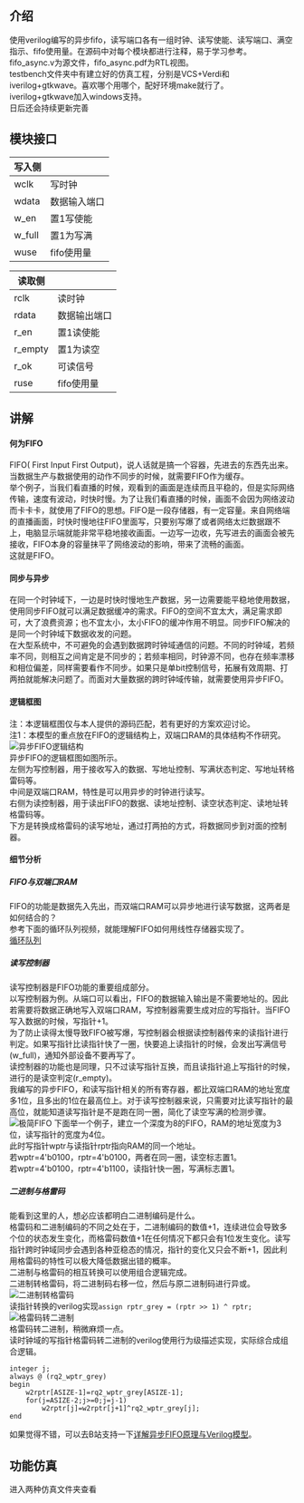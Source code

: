 ## 介绍
使用verilog编写的异步fifo，读写端口各有一组时钟、读写使能、读写端口、满空指示、fifo使用量。在源码中对每个模块都进行注释，易于学习参考。  
fifo_async.v为源文件，fifo_async.pdf为RTL视图。  
testbench文件夹中有建立好的仿真工程，分别是VCS+Verdi和iverilog+gtkwave。喜欢哪个用哪个，配好环境make就行了。  
iverilog+gtkwave加入windows支持。  
日后还会持续更新完善  
## 模块接口
| 写入侧     |         |
|---------|---------|
| wclk   | 写时钟     |
| wdata    | 数据输入端口  |
| w_en  | 置1写使能   |
| w_full  | 置1为写满   |
| wuse | fifo使用量 |

| 读取侧     |         |
|---------|---------|
| rclk   | 读时钟     |
| rdata    | 数据输出端口  |
| r_en   | 置1读使能   |
| r_empty | 置1为读空   |
| r_ok   | 可读信号   |
| ruse | fifo使用量 |

## 讲解
#### 何为FIFO
FIFO( First Input First Output)，说人话就是搞一个容器，先进去的东西先出来。当数据生产与数据使用的动作不同步的时候，就需要FIFO作为缓存。  
举个例子，当我们看直播的时候，观看到的画面是连续而且平稳的，但是实际网络传输，速度有波动，时快时慢。为了让我们看直播的时候，画面不会因为网络波动而卡卡卡，就使用了FIFO的思想。FIFO是一段存储器，有一定容量。来自网络端的直播画面，时快时慢地往FIFO里面写，只要别写爆了或者网络太烂数据跟不上，电脑显示端就能非常平稳地接收画面。一边写一边收，先写进去的画面会被先接收，FIFO本身的容量抹平了网络波动的影响，带来了流畅的画面。  
这就是FIFO。  
#### 同步与异步
在同一个时钟域下，一边是时快时慢地生产数据，另一边需要能平稳地使用数据，使用同步FIFO就可以满足数据缓冲的需求。FIFO的空间不宜太大，满足需求即可，大了浪费资源；也不宜太小，太小FIFO的缓冲作用不明显。同步FIFO解决的是同一个时钟域下数据收发的问题。  
在大型系统中，不可避免的会遇到数据跨时钟域通信的问题。不同的时钟域，若频率不同，则相互之间肯定是不同步的；若频率相同，时钟源不同，也存在频率漂移和相位偏差，同样需要看作不同步。如果只是单bit控制信号，拓展有效周期、打两拍就能解决问题了。而面对大量数据的跨时钟域传输，就需要使用异步FIFO。  
#### 逻辑框图
注：本逻辑框图仅与本人提供的源码匹配，若有更好的方案欢迎讨论。  
注1：本模型的重点放在FIFO的逻辑结构上，双端口RAM的具体结构不作研究。  
![异步FIFO逻辑结构](https://images.gitee.com/uploads/images/2021/1117/190539_b31c8fdf_8241888.png "fifo.png")  
异步FIFO的逻辑框图如图所示。  
左侧为写控制器，用于接收写入的数据、写地址控制、写满状态判定、写地址转格雷码等。  
中间是双端口RAM，特性是可以用异步的时钟进行读写。  
右侧为读控制器，用于读出FIFO的数据、读地址控制、读空状态判定、读地址转格雷码等。  
下方是转换成格雷码的读写地址，通过打两拍的方式，将数据同步到对面的控制器。  
#### 细节分析
##### FIFO与双端口RAM
FIFO的功能是数据先入先出，而双端口RAM可以异步地进行读写数据，这两者是如何结合的？  
参考下面的循环队列视频，就能理解FIFO如何用线性存储器实现了。  
[循环队列](https://www.bilibili.com/video/BV1ob411T7Uk)
##### 读写控制器
读写控制器是FIFO功能的重要组成部分。  
以写控制器为例。从端口可以看出，FIFO的数据输入输出是不需要地址的。因此若需要将数据正确地写入双端口RAM，写控制器需要生成对应的写指针。当FIFO写入数据的时候，写指针+1。  
为了防止读得太慢导致FIFO被写爆，写控制器会根据读控制器传来的读指针进行判定。如果写指针比读指针快了一圈，快要追上读指针的时候，会发出写满信号(w_full)，通知外部设备不要再写了。  
读控制器的功能也是同理，只不过读写指针互换，而且读指针追上写指针的时候，进行的是读空判定(r_empty)。  
我编写的异步FIFO，和读写指针相关的所有寄存器，都比双端口RAM的地址宽度多1位，且多出的1位在最高位上。对于读写控制器来说，只需要对比读写指针的最高位，就能知道读写指针是不是跑在同一圈，简化了读空写满的检测步骤。  
![极简FIFO](https://images.gitee.com/uploads/images/2021/1117/190920_471149b0_8241888.png "马上读空.png")
下面举一个例子，建立一个深度为8的FIFO，RAM的地址宽度为3位，读写指针的宽度为4位。  
此时写指针wptr与读指针rptr指向RAM的同一个地址。  
若wptr=4'b0100，rptr=4'b0100，两者在同一圈，读空标志置1。  
若wptr=4'b0100，rptr=4'b1100，读指针快一圈，写满标志置1。  
##### 二进制与格雷码
能看到这里的人，想必应该都明白二进制编码是什么。  
格雷码和二进制编码的不同之处在于，二进制编码的数值+1，连续进位会导致多个位的状态发生变化，而格雷码数值+1在任何情况下都只会有1位发生变化。读写指针跨时钟域同步会遇到各种亚稳态的情况，指针的变化又只会不断+1，因此利用格雷码的特性可以极大降低数据出错的概率。  
二进制与格雷码的相互转换可以使用组合逻辑完成。  
二进制转格雷码，将二进制码右移一位，然后与原二进制码进行异或。  
![二进制转格雷码](https://images.gitee.com/uploads/images/2021/1117/191114_eee1aecb_8241888.png "rptr_grey.png")  
读指针转换的verilog实现`assign rptr_grey = (rptr >> 1) ^ rptr; `  
![格雷码转二进制](https://images.gitee.com/uploads/images/2021/1117/191221_9ccb7fd1_8241888.png "grey_bin.png")  
格雷码转二进制，稍微麻烦一点。  
读时钟域的写指针格雷码转二进制的verilog使用行为级描述实现，实际综合成组合逻辑。  
```
integer j;
always @ (rq2_wptr_grey)
begin
    w2rptr[ASIZE-1]=rq2_wptr_grey[ASIZE-1];
    for(j=ASIZE-2;j>=0;j=j-1)
        w2rptr[j]=w2rptr[j+1]^rq2_wptr_grey[j];
end
```
如果觉得不错，可以去B站支持一下[详解异步FIFO原理与Verilog模型](https://www.bilibili.com/read/cv13048274)。  
## 功能仿真
进入两种仿真文件夹查看  


